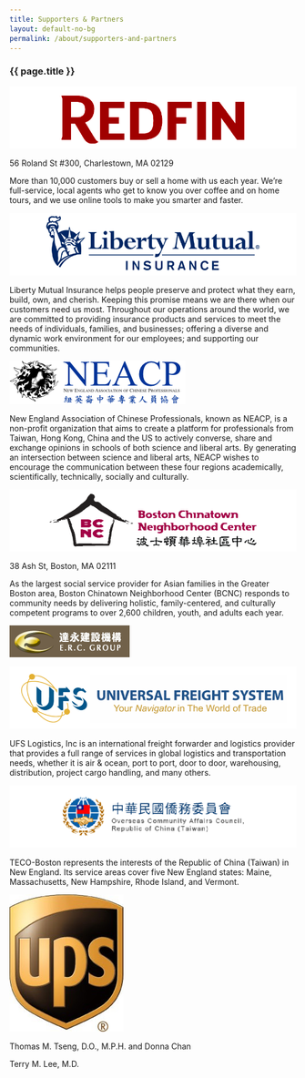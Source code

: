 ```yaml
---
title: Supporters & Partners
layout: default-no-bg
permalink: /about/supporters-and-partners
---
```


<h3 class="no-bg">{{ page.title }}</h3>

<div>
  <p>
    <a href="https://www.redfin.com/city/1826/MA/Boston">
      <img class="overview-map" src="/assets/images/supporters-and-partners-images/red-fin-logo.png"/></a></p>
    <p>56 Roland St #300, Charlestown, MA 02129</p>
    <p>More than 10,000 customers buy or sell a home with us each year. We’re full-service, local agents who get to know you over coffee and on home tours, and we use online tools to make you smarter and faster.</p></div>

<div>
  <p>
    <a href="https://www.libertymutual.com/">
      <img class="overview-map" src="/assets/images/supporters-and-partners-images/liberty-mutual-logo.png"/></a></p>
  <p>Liberty Mutual Insurance helps people preserve and protect what they earn, build, own, and cherish. Keeping this promise means we are there when our customers need us most. Throughout our operations around the world, we are committed to providing insurance products and services to meet the needs of individuals, families, and businesses; offering a diverse and dynamic work environment for our employees; and supporting our communities.</p></div>

<div>
  <p>
    <a href="http://www.neacp.com/home.html">
      <img class="overview-map" src="/assets/images/supporters-and-partners-images/neacp-logo.png"/></a></p>
  <p>New England Association of Chinese Professionals, known as NEACP, is a non-profit organization that aims to create a platform for professionals from Taiwan, Hong Kong, China and the US to actively converse, share and exchange opinions in schools of both science and liberal arts. By generating an intersection between science and liberal arts, NEACP wishes to encourage the communication between these four regions academically, scientifically, technically, socially and culturally.</p></div>

<div>
  <p>
    <a href="http://http://bcnc.net/">
      <img class="overview-map" src="/assets/images/supporters-and-partners-images/bcnc-logo.png"/></a></p>
  <p>38 Ash St, Boston, MA 02111</p>
  <p>As the largest social service provider for Asian families in the Greater Boston area, Boston Chinatown Neighborhood Center (BCNC) responds to community needs by delivering holistic, family-centered, and culturally competent programs to over 2,600 children, youth, and adults each year.</p></div>

<div>
  <p>
    <a href="http://www.erc-group.com.tw/front/bin/home.phtml">
      <img class="overview-map" src="/assets/images/supporters-and-partners-images/erc-group-logo.png"/></a></p></div>

<div>
  <p>
    <a href="http://www.ufslogistics.com">
      <img class="overview-map" src="/assets/images/supporters-and-partners-images/ufs-logo.png"/></a></p>
  <p>UFS Logistics, Inc is an international freight forwarder and logistics provider that provides a full range of services in global logistics and transportation needs, whether it is air &#038; ocean, port to port, door to door, warehousing, distribution, project cargo handling, and many others.</p></div>

<div>
  <p>
    <a href="http://www.roc-taiwan.org/usbos_en/index.html">
      <img class="sponsor-logo" src="/assets/images/supporters-and-partners-images/ocac-roc-logo.png"/></a></p>
  <p>TECO-Boston represents the interests of the Republic of China (Taiwan) in New England. Its service areas cover five New England states: Maine, Massachusetts, New Hampshire, Rhode Island, and Vermont.</p></div>

<div>
  <p>
    <img class="overview-map" src="/assets/images/supporters-and-partners-images/ups-logo.png"/></p></div>

<div>
  <p>Thomas M. Tseng, D.O., M.P.H. and Donna Chan</p></div>

<div>
  <p>Terry M. Lee, M.D.</p></div>
